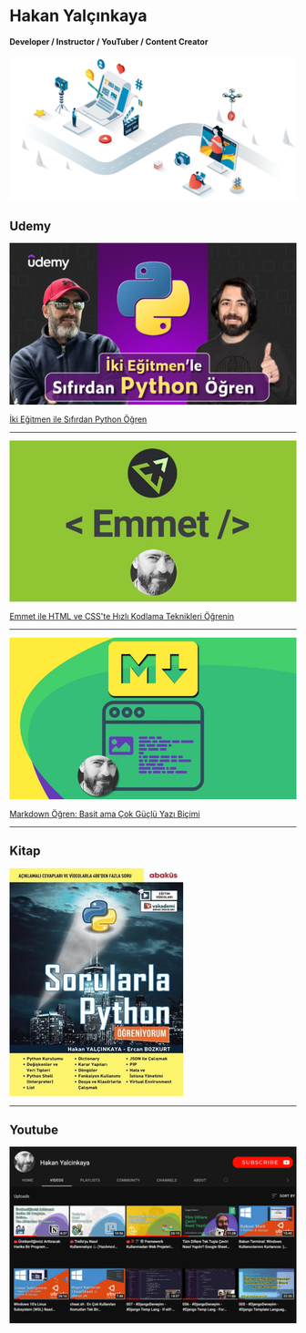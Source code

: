 # Hakan Yalçınkaya
#### Developer / Instructor / YouTuber / Content Creator
[![Hakan Yalçınkaya](assets/img/hy.png)](https://bit.ly/hy-ytb-sb)

## Udemy
[![İki Eğitmen ile Sıfırdan Python Öğren](assets/img/iki-egitmen-ile-python-ogren.png)](http://lnk.ktlzr.co/gtupy)

[İki Eğitmen ile Sıfırdan Python Öğren](http://lnk.ktlzr.co/gtupy)

********************************

[![Emmet ile HTML ve CSS'te Hızlı Kodlama Teknikleri Öğrenin](assets/img/emmet.jpeg)](http://lnk.ktlzr.co/gtemt)

[Emmet ile HTML ve CSS'te Hızlı Kodlama Teknikleri Öğrenin](http://lnk.ktlzr.co/gtemt)

********************************

[![MarkDown](assets/img/markdown_2.jpg)](http://lnk.ktlzr.co/gtmrk)

[Markdown Öğren: Basit ama Çok Güçlü Yazı Biçimi](http://lnk.ktlzr.co/gtmrk)
********************************
## Kitap
[![Sorularla Python](/assets/img/sorularla-python.2e1afb8c.jpg)](http://lnk.ktlzr.co/gtbk)
********************************
## Youtube
[![Youtube](assets/img/youtube.jpg)](http://lnk.ktlzr.co/gtytb)